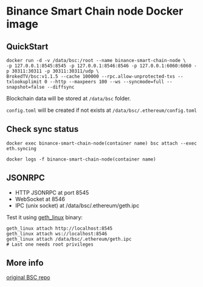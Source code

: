 # Binance Smart Chain node Docker image

## QuickStart

```
docker run -d -v /data/bsc:/root --name binance-smart-chain-node \
-p 127.0.0.1:8545:8545 -p 127.0.0.1:8546:8546 -p 127.0.0.1:6060:6060 -p 30311:30311 -p 30311:30311/udp \
BrokedTV/bsc:v1.1.5 --cache 100000 --rpc.allow-unprotected-txs --txlookuplimit 0 --http --maxpeers 100 --ws --syncmode=full --snapshot=false --diffsync
```

Blockchain data will be stored at `/data/bsc` folder.

`config.toml` will be created if not exists at `/data/bsc/.ethereum/config.toml`

## Check sync status

```
docker exec binance-smart-chain-node(container name) bsc attach --exec eth.syncing

docker logs -f binance-smart-chain-node(container name)
```

## JSONRPC

* HTTP JSONRPC at port 8545
* WebSocket at 8546
* IPC (unix socket) at /data/bsc/.ethereum/geth.ipc

Test it using [geth_linux](https://github.com/binance-chain/bsc/releases) binary: 

```
geth_linux attach http://localhost:8545
geth_linux attach ws://localhost:8546
geth_linux attach /data/bsc/.ethereum/geth.ipc
# Last one needs root privileges
```

## More info

[original BSC repo](https://github.com/binance-chain/bsc)


